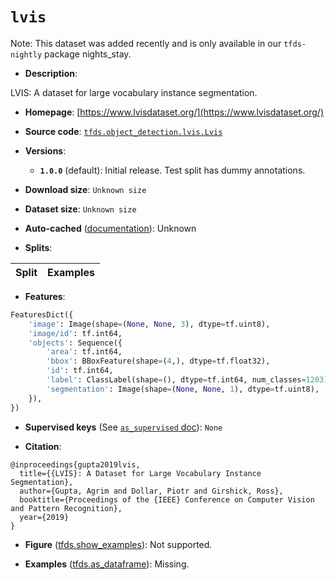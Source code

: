 <div itemscope itemtype="http://schema.org/Dataset">
  <div itemscope itemprop="includedInDataCatalog" itemtype="http://schema.org/DataCatalog">
    <meta itemprop="name" content="TensorFlow Datasets" />
  </div>
  <meta itemprop="name" content="lvis" />
  <meta itemprop="description" content="LVIS: A dataset for large vocabulary instance segmentation.&#10;&#10;To use this dataset:&#10;&#10;```python&#10;import tensorflow_datasets as tfds&#10;&#10;ds = tfds.load(&#x27;lvis&#x27;, split=&#x27;train&#x27;)&#10;for ex in ds.take(4):&#10;  print(ex)&#10;```&#10;&#10;See [the guide](https://www.tensorflow.org/datasets/overview) for more&#10;informations on [tensorflow_datasets](https://www.tensorflow.org/datasets).&#10;&#10;" />
  <meta itemprop="url" content="https://www.tensorflow.org/datasets/catalog/lvis" />
  <meta itemprop="sameAs" content="https://www.lvisdataset.org/" />
  <meta itemprop="citation" content="@inproceedings{gupta2019lvis,&#10;  title={{LVIS}: A Dataset for Large Vocabulary Instance Segmentation},&#10;  author={Gupta, Agrim and Dollar, Piotr and Girshick, Ross},&#10;  booktitle={Proceedings of the {IEEE} Conference on Computer Vision and Pattern Recognition},&#10;  year={2019}&#10;}" />
</div>

# `lvis`

Note: This dataset was added recently and is only available in our
`tfds-nightly` package
<span class="material-icons" title="Available only in the tfds-nightly package">nights_stay</span>.

*   **Description**:

LVIS: A dataset for large vocabulary instance segmentation.

*   **Homepage**: [https://www.lvisdataset.org/](https://www.lvisdataset.org/)

*   **Source code**:
    [`tfds.object_detection.lvis.Lvis`](https://github.com/tensorflow/datasets/tree/master/tensorflow_datasets/object_detection/lvis/lvis.py)

*   **Versions**:

    *   **`1.0.0`** (default): Initial release. Test split has dummy
        annotations.

*   **Download size**: `Unknown size`

*   **Dataset size**: `Unknown size`

*   **Auto-cached**
    ([documentation](https://www.tensorflow.org/datasets/performances#auto-caching)):
    Unknown

*   **Splits**:

Split | Examples
:---- | -------:

*   **Features**:

```python
FeaturesDict({
    'image': Image(shape=(None, None, 3), dtype=tf.uint8),
    'image/id': tf.int64,
    'objects': Sequence({
        'area': tf.int64,
        'bbox': BBoxFeature(shape=(4,), dtype=tf.float32),
        'id': tf.int64,
        'label': ClassLabel(shape=(), dtype=tf.int64, num_classes=1203),
        'segmentation': Image(shape=(None, None, 1), dtype=tf.uint8),
    }),
})
```

*   **Supervised keys** (See
    [`as_supervised` doc](https://www.tensorflow.org/datasets/api_docs/python/tfds/load#args)):
    `None`

*   **Citation**:

```
@inproceedings{gupta2019lvis,
  title={{LVIS}: A Dataset for Large Vocabulary Instance Segmentation},
  author={Gupta, Agrim and Dollar, Piotr and Girshick, Ross},
  booktitle={Proceedings of the {IEEE} Conference on Computer Vision and Pattern Recognition},
  year={2019}
}
```

*   **Figure**
    ([tfds.show_examples](https://www.tensorflow.org/datasets/api_docs/python/tfds/visualization/show_examples)):
    Not supported.

*   **Examples**
    ([tfds.as_dataframe](https://www.tensorflow.org/datasets/api_docs/python/tfds/as_dataframe)):
    Missing.
